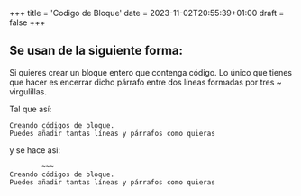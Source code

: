 +++
title = 'Codigo de Bloque'
date = 2023-11-02T20:55:39+01:00
draft = false
+++

## Se usan de la siguiente forma:

Si quieres crear un bloque entero que contenga código. Lo único que tienes que hacer es encerrar dicho párrafo entre dos líneas formadas por tres ~ virgulillas.

Tal que así:

~~~
Creando códigos de bloque.
Puedes añadir tantas líneas y párrafos como quieras
~~~

y se hace asi:

~~~
        ~~~
Creando códigos de bloque.
Puedes añadir tantas líneas y párrafos como quieras